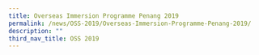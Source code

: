 ```yaml
---
title: Overseas Immersion Programme Penang 2019
permalink: /news/OSS-2019/Overseas-Immersion-Programme-Penang-2019/
description: ""
third_nav_title: OSS 2019
---
```

